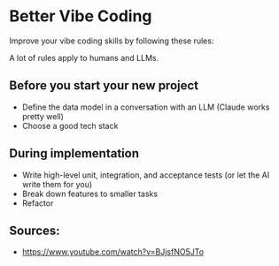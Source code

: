 # Better Vibe Coding

Improve your vibe coding skills by following these rules:

A lot of rules apply to humans and LLMs.

## Before you start your new project
- Define the data model in a conversation with an LLM (Claude works pretty well)
- Choose a good tech stack

## During implementation
- Write high-level unit, integration, and acceptance tests (or let the AI write them for you)
- Break down features to smaller tasks
- Refactor

## Sources:
- https://www.youtube.com/watch?v=BJjsfNO5JTo

